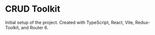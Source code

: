 # CRUD Toolkit

Initial setup of the project.  Created with TypeScript, React, Vite, Redux-Toolkit, and Router 6.



